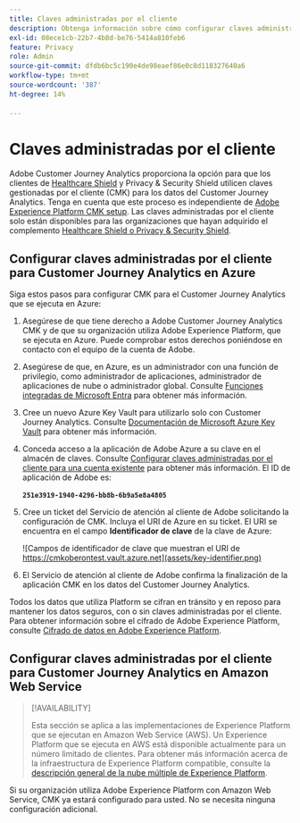```yaml
---
title: Claves administradas por el cliente
description: Obtenga información sobre cómo configurar claves administradas por el cliente para Customer Journey Analytics.
exl-id: 08ece1cb-22b7-4b8d-be76-5414a810feb6
feature: Privacy
role: Admin
source-git-commit: dfdb6bc5c190e4de98eaef86e0c8d118327640a6
workflow-type: tm+mt
source-wordcount: '387'
ht-degree: 14%

---
```


# Claves administradas por el cliente

Adobe Customer Journey Analytics proporciona la opción para que los clientes de [Healthcare Shield](https://www.adobe.com/trust/compliance/hipaa-ready.html) y Privacy &amp; Security Shield utilicen claves gestionadas por el cliente (CMK) para los datos del Customer Journey Analytics. Tenga en cuenta que este proceso es independiente de [Adobe Experience Platform CMK setup](https://experienceleague.adobe.com/en/docs/experience-platform/landing/governance-privacy-security/customer-managed-keys/overview). Las claves administradas por el cliente solo están disponibles para las organizaciones que hayan adquirido el complemento [Healthcare Shield o Privacy &amp; Security Shield](https://experienceleague.adobe.com/es/docs/events/customer-data-management-voices-recordings/governance/healthcare-shield).

## Configurar claves administradas por el cliente para Customer Journey Analytics en Azure

Siga estos pasos para configurar CMK para el Customer Journey Analytics que se ejecuta en Azure:

1. Asegúrese de que tiene derecho a Adobe Customer Journey Analytics CMK y de que su organización utiliza Adobe Experience Platform, que se ejecuta en Azure. Puede comprobar estos derechos poniéndose en contacto con el equipo de la cuenta de Adobe.
1. Asegúrese de que, en Azure, es un administrador con una función de privilegio, como administrador de aplicaciones, administrador de aplicaciones de nube o administrador global. Consulte [Funciones integradas de Microsoft Entra](https://learn.microsoft.com/en-us/entra/identity/role-based-access-control/permissions-reference) para obtener más información.
1. Cree un nuevo Azure Key Vault para utilizarlo solo con Customer Journey Analytics. Consulte [Documentación de Microsoft Azure Key Vault](https://learn.microsoft.com/es-es/azure/key-vault/general/) para obtener más información.
1. Conceda acceso a la aplicación de Adobe Azure a su clave en el almacén de claves. Consulte [Configurar claves administradas por el cliente para una cuenta existente](https://learn.microsoft.com/es-es/azure/storage/common/customer-managed-keys-configure-cross-tenant-existing-account?toc=%2Fazure%2Fstorage%2Fblobs%2Ftoc.json&amp;tabs=powershell-preview%2Cazure-portal#the-customer-grants-the-service-providers-app-access-to-the-key-in-the-key-vault) para obtener más información. El ID de aplicación de Adobe es:

   **`251e3919-1940-4296-bb8b-6b9a5e8a4805`**

1. Cree un ticket del Servicio de atención al cliente de Adobe solicitando la configuración de CMK. Incluya el URI de Azure en su ticket. El URI se encuentra en el campo **Identificador de clave** de la clave de Azure:

   ![Campos de identificador de clave que muestran el URI de https://cmkoberontest.vault.azure.net](assets/key-identifier.png)

1. El Servicio de atención al cliente de Adobe confirma la finalización de la aplicación CMK en los datos del Customer Journey Analytics.

Todos los datos que utiliza Platform se cifran en tránsito y en reposo para mantener los datos seguros, con o sin claves administradas por el cliente. Para obtener información sobre el cifrado de Adobe Experience Platform, consulte [Cifrado de datos en Adobe Experience Platform](https://experienceleague.adobe.com/en/docs/experience-platform/landing/governance-privacy-security/encryption).

## Configurar claves administradas por el cliente para Customer Journey Analytics en Amazon Web Service

>[!AVAILABILITY]
>
>Esta sección se aplica a las implementaciones de Experience Platform que se ejecutan en Amazon Web Service (AWS). Un Experience Platform que se ejecuta en AWS está disponible actualmente para un número limitado de clientes. Para obtener más información acerca de la infraestructura de Experience Platform compatible, consulte la [descripción general de la nube múltiple de Experience Platform](https://experienceleague.adobe.com/en/docs/experience-platform/landing/multi-cloud).

Si su organización utiliza Adobe Experience Platform con Amazon Web Service, CMK ya estará configurado para usted. No se necesita ninguna configuración adicional.
